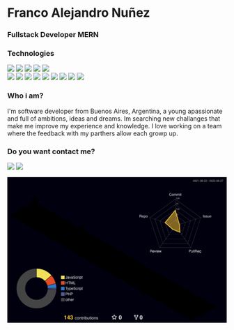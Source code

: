<h1>Franco Alejandro Nuñez</h1>


<h3>Fullstack Developer MERN</h3>




### Technologies

<p>
    <img src="https://img.shields.io/badge/-Trello-0079BF?style=flat-square&logo=Trello&logoColor=white"/>
    <img src="https://img.shields.io/badge/-Figma-FA6400?style=flat-square&logo=Figma&logoColor=white"/>
    <img src="https://img.shields.io/badge/-MySQL-F29111?style=flat-square&logo=MySQL&logoColor=white"/>
    <img src="https://img.shields.io/badge/-Postman-rgb(255, 108, 55)?style=flat-square&logo=Postman&logoColor=white"/>
    <img src="https://img.shields.io/badge/-Jenkins-d24939?style=flat-square&logo=Jenkins&logoColor=white"/><br/>
    <img src="https://img.shields.io/badge/-React-61dafb?style=flat-square&logo=React&logoColor=white"/>
    <img src="https://img.shields.io/badge/-Next-0070f3?style=flat-square&logo=Next.js&logoColor=white"/>
    <img src="https://img.shields.io/badge/-JavaScript-fa0000?style=flat-square&logo=Javascript&logoColor=white"/>
    <img src="https://img.shields.io/badge/-Node-026e00?style=flat-square&logo=Node.js&logoColor=white"/>
    <img src="https://img.shields.io/badge/-Express-1C78C0?style=flat-square&logo=Express.js&logoColor=white"/>
    <img src="https://img.shields.io/badge/-Nest-ed2945?style=flat-square&logo=Nest.js&logoColor=white"/>
    <img src="https://img.shields.io/badge/-MongoDB-13aa52?style=flat-square&logo=Mongodb&logoColor=white"/>
    <img src="https://img.shields.io/badge/-TypeScript-719af4?style=flat-square&logo=Typescript&logoColor=white"/>
    <img src="https://img.shields.io/badge/-Bootstrap-6528e0?style=flat-square&logo=Bootstrap&logoColor=white"/>
 </p>


### Who i am?

<p>
I'm software developer from Buenos Aires, Argentina, a young apassionate and full of ambitions, ideas and dreams. Im searching new challanges that make me improve my experience and knowledge. I love working on a team where the feedback with my parthers allow each growp up. 
</p>
    
### Do you want contact me?

 <p>
  <a href="mailto:nunezfrancoalejandro1@gmail.com"><img src="https://img.shields.io/badge/e‑mail-D14836.svg?style=for-the-badge&logo=GMail&logoColor=white"/></a>
  <a href="https://linkedin.com/in/franco954/"><img src="https://img.shields.io/badge/linkedin-0077B5.svg?style=for-the-badge&logo=linkedin&logoColor=white"/></a>
</p>

![](./profile-3d-contrib/profile-night-rainbow.svg)
    



 
 
 



















